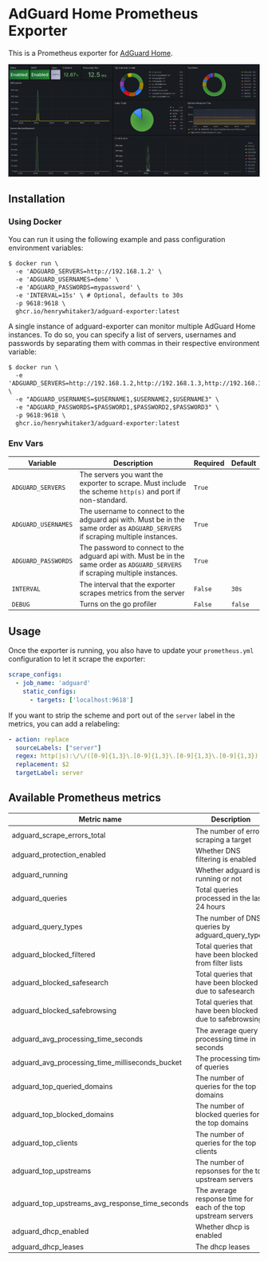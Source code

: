 # AdGuard Home Prometheus Exporter

This is a Prometheus exporter for [AdGuard Home](https://github.com/AdguardTeam/AdGuardHome).

![Dashboard](grafana/dashboard.png)

## Installation

### Using Docker

You can run it using the following example and pass configuration environment variables:

```
$ docker run \
  -e 'ADGUARD_SERVERS=http://192.168.1.2' \
  -e 'ADGUARD_USERNAMES=demo' \
  -e 'ADGUARD_PASSWORDS=mypassword' \
  -e 'INTERVAL=15s' \ # Optional, defaults to 30s
  -p 9618:9618 \
  ghcr.io/henrywhitaker3/adguard-exporter:latest
```

A single instance of adguard-exporter can monitor multiple AdGuard Home instances.
To do so, you can specify a list of servers, usernames and passwords by separating them with commas in their respective environment variable:

```
$ docker run \
  -e 'ADGUARD_SERVERS=http://192.168.1.2,http://192.168.1.3,http://192.168.1.4"' \
  -e "ADGUARD_USERNAMES=$USERNAME1,$USERNAME2,$USERNAME3" \
  -e "ADGUARD_PASSWORDS=$PASSWORD1,$PASSWORD2,$PASSWORD3" \
  -p 9618:9618 \
  ghcr.io/henrywhitaker3/adguard-exporter:latest
```

### Env Vars

| Variable | Description | Required | Default |
| --- | --- | --- | --- |
| `ADGUARD_SERVERS` | The servers you want the exporter to scrape. Must include the scheme `http(s)` and port if non-standard. | `True` | |
| `ADGUARD_USERNAMES` | The username to connect to the adguard api with. Must be in the same order as `ADGUARD_SERVERS` if scraping multiple instances. | `True` | |
| `ADGUARD_PASSWORDS` | The password to connect to the adguard api with. Must be in the same order as `ADGUARD_SERVERS` if scraping multiple instances. | `True` | |
| `INTERVAL` | The interval that the exporter scrapes metrics from the server | `False` | `30s` |
| `DEBUG` | Turns on the go profiler | `False` | `false` |

## Usage

Once the exporter is running, you also have to update your `prometheus.yml` configuration to let it scrape the exporter:

```yaml
scrape_configs:
  - job_name: 'adguard'
    static_configs:
      - targets: ['localhost:9618']
```

If you want to strip the scheme and port out of the `server` label in the metrics, you can add a relabeling:

```yaml
- action: replace
  sourceLabels: ["server"]
  regex: http(|s):\/\/([0-9]{1,3}\.[0-9]{1,3}\.[0-9]{1,3}\.[0-9]{1,3}).*
  replacement: $2
  targetLabel: server
```

## Available Prometheus metrics

| Metric name                                       | Description                                                       |
| ---                                               | ---                                                               |
| adguard_scrape_errors_total                       | The number of errors scraping a target                            |
| adguard_protection_enabled                        | Whether DNS filtering is enabled                                  |
| adguard_running                                   | Whether adguard is running or not                                 |
| adguard_queries                                   | Total queries processed in the last 24 hours                      |
| adguard_query_types                               | The number of DNS queries by adguard_query_types                  |
| adguard_blocked_filtered                          | Total queries that have been blocked from filter lists            |
| adguard_blocked_safesearch                        | Total queries that have been blocked due to safesearch            |
| adguard_blocked_safebrowsing                      | Total queries that have been blocked due to safebrowsing          |
| adguard_avg_processing_time_seconds               | The average query processing time in seconds                      |
| adguard_avg_processing_time_milliseconds_bucket   | The processing time of queries                                    |
| adguard_top_queried_domains                       | The number of queries for the top domains                         |
| adguard_top_blocked_domains                       | The number of blocked queries for the top domains                 |
| adguard_top_clients                               | The number of queries for the top clients                         |
| adguard_top_upstreams                             | The number of repsonses for the top upstream servers              |
| adguard_top_upstreams_avg_response_time_seconds   | The average response time for each of the top upstream servers    |
| adguard_dhcp_enabled                              | Whether dhcp is enabled                                           |
| adguard_dhcp_leases                               | The dhcp leases                                                   |
